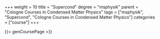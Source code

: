 +++
weight = 10
title = "Supercond"
degree = "msphysik"
parent = "Cologne Courses in Condensed Matter Physics"
tags = ["msphysik", "Supercond", "Cologne Courses in Condensed Matter Physics"]
categories = ["course"]
+++

{{< genCoursePage >}}

